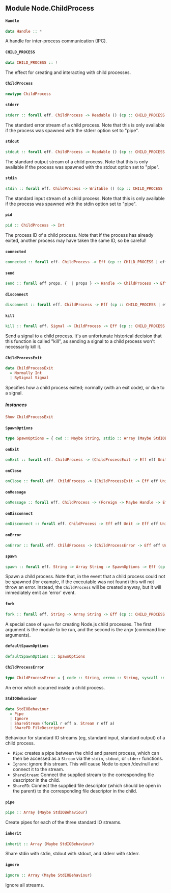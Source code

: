 ## Module Node.ChildProcess

#### `Handle`

``` purescript
data Handle :: *
```

A handle for inter-process communication (IPC).

#### `CHILD_PROCESS`

``` purescript
data CHILD_PROCESS :: !
```

The effect for creating and interacting with child processes.

#### `ChildProcess`

``` purescript
newtype ChildProcess
```

#### `stderr`

``` purescript
stderr :: forall eff. ChildProcess -> Readable () (cp :: CHILD_PROCESS | eff) Buffer
```

The standard error stream of a child process. Note that this is only
available if the process was spawned with the stderr option set to "pipe".

#### `stdout`

``` purescript
stdout :: forall eff. ChildProcess -> Readable () (cp :: CHILD_PROCESS | eff) Buffer
```

The standard output stream of a child process. Note that this is only
available if the process was spawned with the stdout option set to "pipe".

#### `stdin`

``` purescript
stdin :: forall eff. ChildProcess -> Writable () (cp :: CHILD_PROCESS | eff) Buffer
```

The standard input stream of a child process. Note that this is only
available if the process was spawned with the stdin option set to "pipe".

#### `pid`

``` purescript
pid :: ChildProcess -> Int
```

The process ID of a child process. Note that if the process has already
exited, another process may have taken the same ID, so be careful!

#### `connected`

``` purescript
connected :: forall eff. ChildProcess -> Eff (cp :: CHILD_PROCESS | eff) Boolean
```

#### `send`

``` purescript
send :: forall eff props. {  | props } -> Handle -> ChildProcess -> Eff (cp :: CHILD_PROCESS | eff) Boolean
```

#### `disconnect`

``` purescript
disconnect :: forall eff. ChildProcess -> Eff (cp :: CHILD_PROCESS | eff) Unit
```

#### `kill`

``` purescript
kill :: forall eff. Signal -> ChildProcess -> Eff (cp :: CHILD_PROCESS | eff) Boolean
```

Send a signal to a child process. It's an unfortunate historical decision
that this function is called "kill", as sending a signal to a child
process won't necessarily kill it.

#### `ChildProcessExit`

``` purescript
data ChildProcessExit
  = Normally Int
  | BySignal Signal
```

Specifies how a child process exited; normally (with an exit code), or
due to a signal.

##### Instances
``` purescript
Show ChildProcessExit
```

#### `SpawnOptions`

``` purescript
type SpawnOptions = { cwd :: Maybe String, stdio :: Array (Maybe StdIOBehaviour), env :: Maybe (StrMap String), detached :: Boolean, uid :: Maybe Int, gid :: Maybe Int }
```

#### `onExit`

``` purescript
onExit :: forall eff. ChildProcess -> (ChildProcessExit -> Eff eff Unit) -> Eff eff Unit
```

#### `onClose`

``` purescript
onClose :: forall eff. ChildProcess -> (ChildProcessExit -> Eff eff Unit) -> Eff eff Unit
```

#### `onMessage`

``` purescript
onMessage :: forall eff. ChildProcess -> (Foreign -> Maybe Handle -> Eff eff Unit) -> Eff eff Unit
```

#### `onDisconnect`

``` purescript
onDisconnect :: forall eff. ChildProcess -> Eff eff Unit -> Eff eff Unit
```

#### `onError`

``` purescript
onError :: forall eff. ChildProcess -> (ChildProcessError -> Eff eff Unit) -> Eff eff Unit
```

#### `spawn`

``` purescript
spawn :: forall eff. String -> Array String -> SpawnOptions -> Eff (cp :: CHILD_PROCESS | eff) ChildProcess
```

Spawn a child process. Note that, in the event that a child process could
not be spawned (for example, if the executable was not found) this will
not throw an error. Instead, the `ChildProcess` will be created anyway,
but it will immediately emit an 'error' event.

#### `fork`

``` purescript
fork :: forall eff. String -> Array String -> Eff (cp :: CHILD_PROCESS | eff) ChildProcess
```

A special case of `spawn` for creating Node.js child processes. The first
argument is the module to be run, and the second is the argv (command line
arguments).

#### `defaultSpawnOptions`

``` purescript
defaultSpawnOptions :: SpawnOptions
```

#### `ChildProcessError`

``` purescript
type ChildProcessError = { code :: String, errno :: String, syscall :: String }
```

An error which occurred inside a child process.

#### `StdIOBehaviour`

``` purescript
data StdIOBehaviour
  = Pipe
  | Ignore
  | ShareStream (forall r eff a. Stream r eff a)
  | ShareFD FileDescriptor
```

Behaviour for standard IO streams (eg, standard input, standard output) of
a child process.

* `Pipe`: creates a pipe between the child and parent process, which can
  then be accessed as a `Stream` via the `stdin`, `stdout`, or `stderr`
  functions.
* `Ignore`: ignore this stream. This will cause Node to open /dev/null and
  connect it to the stream.
* `ShareStream`: Connect the supplied stream to the corresponding file
   descriptor in the child.
* `ShareFD`: Connect the supplied file descriptor (which should be open
  in the parent) to the corresponding file descriptor in the child.

#### `pipe`

``` purescript
pipe :: Array (Maybe StdIOBehaviour)
```

Create pipes for each of the three standard IO streams.

#### `inherit`

``` purescript
inherit :: Array (Maybe StdIOBehaviour)
```

Share stdin with stdin, stdout with stdout, and stderr with stderr.

#### `ignore`

``` purescript
ignore :: Array (Maybe StdIOBehaviour)
```

Ignore all streams.


